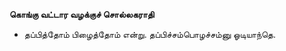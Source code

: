 **கொங்கு வட்டார வழக்குச் சொல்லகராதி**
- தப்பித்தோம் பிழைத்தோம் என்று. தப்பிச்சம்பொழச்சம்னு ஓடியாந்தெ.

